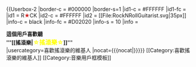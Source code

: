 <templatestyles src="User DOS/style.css"/>{{Userbox-2
|border-c = #000000
|border-s=1
|id1-c = #FFFFFF
|id1-fc = 
|id1 = R<span style="color: #D02020;" class="blink">★</span>CK
|id2-c = #FFFFFF
|id2 = [[File:RockNRollGuitarist.svg|35px]]
|info-c = black
|info-fc = #D02020
|info-s = 10
|info = <div class="center"><span style = "font-weight: bold">這個用戶喜歡聽<br>'''[[搖滾樂|<span style = "font-size: 16px; text-bottom; color: #FFFF00;">☆搖滾樂☆</span>]]'''</span></div>
|usercategory=喜歡搖滾樂的維基人
|nocat={{{nocat|}}}}}<noinclude>
[[Category:喜歡搖滾樂的維基人]]
[[Category:音樂用戶框模板]]</noinclude>